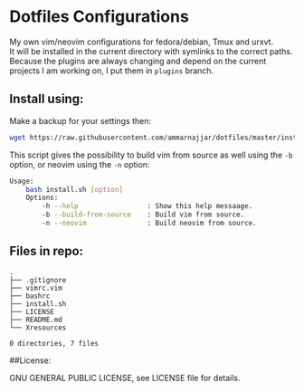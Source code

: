 # Dotfiles Configurations

My own vim/neovim configurations for fedora/debian, Tmux and urxvt.  
It will be installed in the current directory with symlinks to the correct paths.  
Because the plugins are always changing and depend on the current projects I am working on, I put them in `plugins` branch.

## Install using: 

Make a backup for your settings then:

```bash
wget https://raw.githubusercontent.com/ammarnajjar/dotfiles/master/install.sh && bash install.sh
```
This script gives the possibility to build vim from source as well using the `-b` option, or neovim using the `-n` option:

```bash
Usage:
    bash install.sh [option]
    Options:
        -h --help                 : Show this help messaage.
        -b --build-from-source    : Build vim from source.
        -n --neovim               : Build neovim from source.
```

## Files in repo:

	.
	├── .gitignore
	├── vimrc.vim
	├── bashrc
	├── install.sh
	├── LICENSE
	├── README.md
	└── Xresources

	0 directories, 7 files

##License:

GNU GENERAL PUBLIC LICENSE, see LICENSE file for details.
